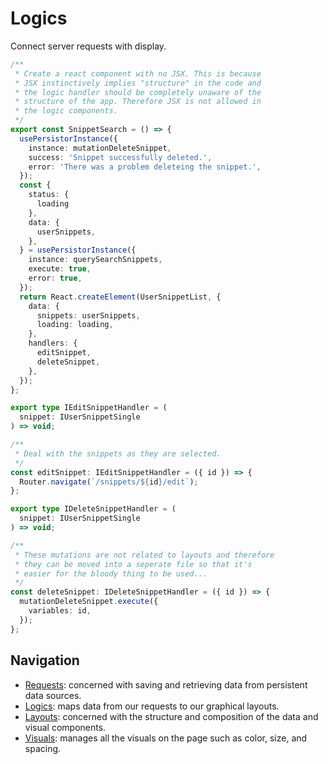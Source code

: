 # Logics

Connect server requests with display.

```ts
/**
 * Create a react component with no JSX. This is because
 * JSX instinctively implies "structure" in the code and
 * the logic handler should be completely unaware of the
 * structure of the app. Therefore JSX is not allowed in
 * the logic components.
 */
export const SnippetSearch = () => {
  usePersistorInstance({
    instance: mutationDeleteSnippet,
    success: 'Snippet successfully deleted.',
    error: 'There was a problem deleteing the snippet.',
  });
  const {
    status: {
      loading
    },
    data: {
      userSnippets,
    },
  } = usePersistorInstance({
    instance: querySearchSnippets,
    execute: true,
    error: true,
  });
  return React.createElement(UserSnippetList, {
    data: {
      snippets: userSnippets,
      loading: loading,
    },
    handlers: {
      editSnippet,
      deleteSnippet,
    },
  });
};

export type IEditSnippetHandler = (
  snippet: IUserSnippetSingle
) => void;

/**
 * Deal with the snippets as they are selected.
 */
const editSnippet: IEditSnippetHandler = ({ id }) => {
  Router.navigate(`/snippets/${id}/edit`);
};

export type IDeleteSnippetHandler = (
  snippet: IUserSnippetSingle
) => void;

/**
 * These mutations are not related to layouts and therefore
 * they can be moved into a seperate file so that it's
 * easier for the bloody thing to be used...
 */
const deleteSnippet: IDeleteSnippetHandler = ({ id }) => {
  mutationDeleteSnippet.execute({
    variables: id,
  });
};
```

## Navigation

- [Requests](https://github.com/jackrobertscott/forge/blob/master/docs/requests.md): concerned with saving and retrieving data from persistent data sources.
- [Logics](https://github.com/jackrobertscott/forge/blob/master/docs/logics.md): maps data from our requests to our graphical layouts.
- [Layouts](https://github.com/jackrobertscott/forge/blob/master/docs/layouts.md): concerned with the structure and composition of the data and visual components.
- [Visuals](https://github.com/jackrobertscott/forge/blob/master/docs/visuals.md): manages all the visuals on the page such as color, size, and spacing.